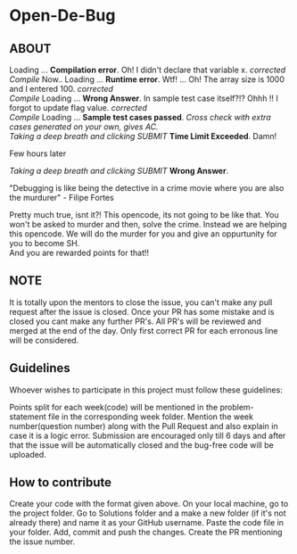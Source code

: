 # Open-De-Bug
## ABOUT
Loading ... <b>Compilation error</b>. Oh! I didn't declare that variable x. *corrected* </br>
*Compile* Now.. Loading ... <b>Runtime error</b>. Wtf! ... Oh! The array size is 1000 and I entered 100. *corrected* </br>
*Compile* Loading ... <b>Wrong Answer</b>. In sample test case itself?!? Ohhh !! I forgot to update flag value. *corrected* </br>
*Compile* Loading ... <b>Sample test cases passed</b>. *Cross check with extra cases generated on your own, gives AC.* </br>
*Taking a deep breath and clicking SUBMIT* <b>Time Limit Exceeded</b>. Damn! 

Few hours later

*Taking a deep breath and clicking SUBMIT* <b>Wrong Answer</b>.

"Debugging is like being the detective in a crime movie where you are also the murdurer" - Filipe Fortes

Pretty much true, isnt it?! This opencode, its not going to be like that. You won't be asked to murder and then, solve the crime. Instead we are helping this opencode. We will do the murder for you and give an oppurtunity for you to become SH.
</br>And you are rewarded points for that!!


## NOTE
It is totally upon the mentors to close the issue, you can't make any pull request after the issue is closed. Once your PR has some mistake and is closed you cant make any further PR's. All PR's will be reviewed and merged at the end of the day. Only first correct PR for each erronous line will be considered.

## Guidelines
Whoever wishes to participate in this project must follow these guidelines:

Points split for each week(code) will be mentioned in the problem-statement file in the corresponding week folder.
Mention the week number(question number) along with the Pull Request and also explain in case it is a logic error.
Submission are encouraged only till 6 days and after that the issue will be automatically closed and the bug-free code will be uploaded.

## How to contribute
Create your code with the format given above.
On your local machine, go to the project folder.
Go to Solutions folder and a make a new folder (if it's not already there) and name it as your GitHub username.
Paste the code file in your folder.
Add, commit and push the changes.
Create the PR mentioning the issue number.
